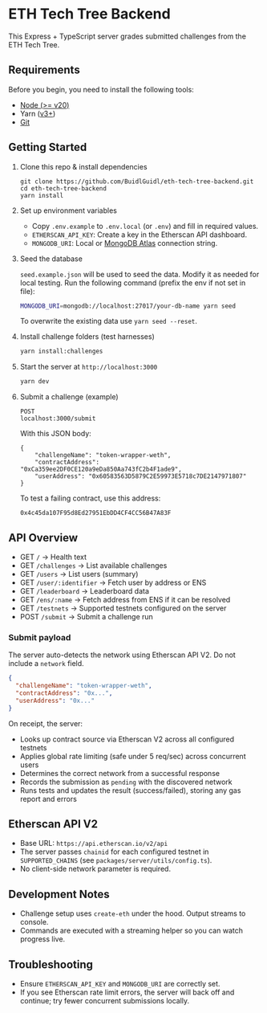 # ETH Tech Tree Backend

This Express + TypeScript server grades submitted challenges from the ETH Tech Tree.

## Requirements

Before you begin, you need to install the following tools:

- [Node (>= v20)](https://nodejs.org/en/download/)
- Yarn ([v3+](https://yarnpkg.com/getting-started/install))
- [Git](https://git-scm.com/downloads)

## Getting Started

1. Clone this repo & install dependencies

    ```
    git clone https://github.com/BuidlGuidl/eth-tech-tree-backend.git
    cd eth-tech-tree-backend
    yarn install
    ```

2. Set up environment variables
   - Copy `.env.example` to `.env.local` (or `.env`) and fill in required values.
   - `ETHERSCAN_API_KEY`: Create a key in the Etherscan API dashboard.
   - `MONGODB_URI`: Local or [MongoDB Atlas](https://www.mongodb.com/products/platform/atlas-database) connection string.
    

3. Seed the database

    `seed.example.json` will be used to seed the data. Modify it as needed for local testing.
    Run the following command (prefix the env if not set in file):

    ```bash
    MONGODB_URI=mongodb://localhost:27017/your-db-name yarn seed
    ```

    To overwrite the existing data use `yarn seed --reset`.


4. Install challenge folders (test harnesses)

    ```bash
    yarn install:challenges
    ```

5. Start the server at `http://localhost:3000`

    ```bash
    yarn dev
    ```

6. Submit a challenge (example)

    ```
    POST
    localhost:3000/submit
    ```
    With this JSON body:
    ```
    {
        "challengeName": "token-wrapper-weth",
        "contractAddress": "0xCa359ee2DF0CE120a9eDa850Aa743fC2b4F1ade9",
        "userAddress": "0x60583563D5879C2E59973E5718c7DE2147971807"
    }
    ```
    To test a failing contract, use this address:
    ```
    0x4c45da107F95d8Ed27951EbDD4CF4CC56B47A83F

## API Overview

- GET `/` → Health text
- GET `/challenges` → List available challenges
- GET `/users` → List users (summary)
- GET `/user/:identifier` → Fetch user by address or ENS
- GET `/leaderboard` → Leaderboard data
- GET `/ens/:name` → Fetch address from ENS if it can be resolved
- GET `/testnets` → Supported testnets configured on the server
- POST `/submit` → Submit a challenge run

### Submit payload

The server auto-detects the network using Etherscan API V2. Do not include a `network` field.

```json
{
  "challengeName": "token-wrapper-weth",
  "contractAddress": "0x...",
  "userAddress": "0x..."
}
```

On receipt, the server:
- Looks up contract source via Etherscan V2 across all configured testnets
- Applies global rate limiting (safe under 5 req/sec) across concurrent users
- Determines the correct network from a successful response
- Records the submission as `pending` with the discovered network
- Runs tests and updates the result (success/failed), storing any gas report and errors

## Etherscan API V2

- Base URL: `https://api.etherscan.io/v2/api`
- The server passes `chainid` for each configured testnet in `SUPPORTED_CHAINS` (see `packages/server/utils/config.ts`).
- No client-side network parameter is required.

## Development Notes

- Challenge setup uses `create-eth` under the hood. Output streams to console.
- Commands are executed with a streaming helper so you can watch progress live.

## Troubleshooting

- Ensure `ETHERSCAN_API_KEY` and `MONGODB_URI` are correctly set.
- If you see Etherscan rate limit errors, the server will back off and continue; try fewer concurrent submissions locally.
    ```
